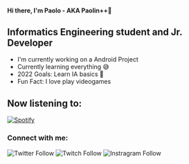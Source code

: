 #### Hi there, I'm Paolo - AKA Paolin++🤙

## Informatics Engineering student and Jr. Developer
- I'm currently working on a Android Project
- Currently learning everything 😅
- 2022 Goals: Learn IA basics 🤖
- Fun Fact: I love play videogames

## Now listening to:
[![Spotify](https://spotify-now-playing-paoloduenas.vercel.app/api/spotify)](https://open.spotify.com/user/21fp2lxln36ptw4exeldxusta)

### Connect with me:
![Twitter Follow](https://img.shields.io/badge/Twitter_@paoloduenas-1DA1F2?style=for-the-badge&logo=twitter&logoColor=white)
![Twitch Follow](https://img.shields.io/badge/follow_Paolin-9146FF?style=for-the-badge&logo=twitch&logoColor=white)
![Instragram Follow](https://img.shields.io/badge/Instagram_paolo__duenas-E4405F?style=for-the-badge&logo=instagram&logoColor=white)

#
